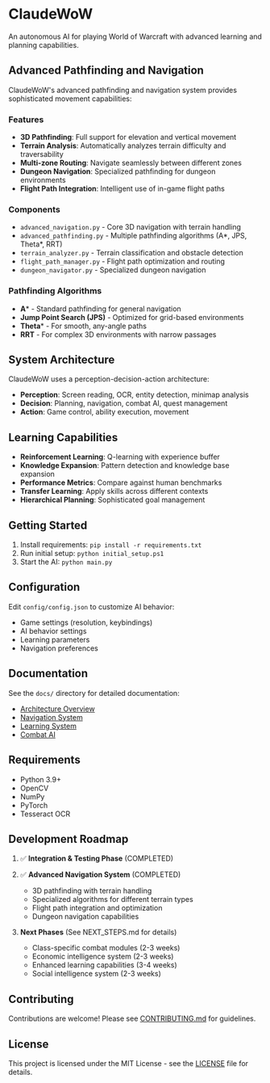 # ClaudeWoW

An autonomous AI for playing World of Warcraft with advanced learning and planning capabilities.

## Advanced Pathfinding and Navigation

ClaudeWoW's advanced pathfinding and navigation system provides sophisticated movement capabilities:

### Features

- **3D Pathfinding**: Full support for elevation and vertical movement
- **Terrain Analysis**: Automatically analyzes terrain difficulty and traversability
- **Multi-zone Routing**: Navigate seamlessly between different zones
- **Dungeon Navigation**: Specialized pathfinding for dungeon environments
- **Flight Path Integration**: Intelligent use of in-game flight paths

### Components

- `advanced_navigation.py` - Core 3D navigation with terrain handling
- `advanced_pathfinding.py` - Multiple pathfinding algorithms (A*, JPS, Theta*, RRT)
- `terrain_analyzer.py` - Terrain classification and obstacle detection
- `flight_path_manager.py` - Flight path optimization and routing
- `dungeon_navigator.py` - Specialized dungeon navigation

### Pathfinding Algorithms

- **A*** - Standard pathfinding for general navigation
- **Jump Point Search (JPS)** - Optimized for grid-based environments
- **Theta*** - For smooth, any-angle paths
- **RRT** - For complex 3D environments with narrow passages

## System Architecture

ClaudeWoW uses a perception-decision-action architecture:

- **Perception**: Screen reading, OCR, entity detection, minimap analysis
- **Decision**: Planning, navigation, combat AI, quest management
- **Action**: Game control, ability execution, movement

## Learning Capabilities

- **Reinforcement Learning**: Q-learning with experience buffer
- **Knowledge Expansion**: Pattern detection and knowledge base expansion
- **Performance Metrics**: Compare against human benchmarks
- **Transfer Learning**: Apply skills across different contexts
- **Hierarchical Planning**: Sophisticated goal management

## Getting Started

1. Install requirements: `pip install -r requirements.txt`
2. Run initial setup: `python initial_setup.ps1`
3. Start the AI: `python main.py`

## Configuration

Edit `config/config.json` to customize AI behavior:

- Game settings (resolution, keybindings)
- AI behavior settings
- Learning parameters
- Navigation preferences

## Documentation

See the `docs/` directory for detailed documentation:

- [Architecture Overview](docs/architecture.md)
- [Navigation System](docs/navigation.md)
- [Learning System](docs/learning.md)
- [Combat AI](docs/combat.md)

## Requirements

- Python 3.9+
- OpenCV
- NumPy
- PyTorch
- Tesseract OCR

## Development Roadmap

1. ✅ **Integration & Testing Phase** (COMPLETED)
2. ✅ **Advanced Navigation System** (COMPLETED)
   - 3D pathfinding with terrain handling
   - Specialized algorithms for different terrain types
   - Flight path integration and optimization
   - Dungeon navigation capabilities

3. **Next Phases** (See NEXT_STEPS.md for details)
   - Class-specific combat modules (2-3 weeks)
   - Economic intelligence system (2-3 weeks)
   - Enhanced learning capabilities (3-4 weeks)
   - Social intelligence system (2-3 weeks)

## Contributing

Contributions are welcome! Please see [CONTRIBUTING.md](CONTRIBUTING.md) for guidelines.

## License

This project is licensed under the MIT License - see the [LICENSE](LICENSE) file for details.